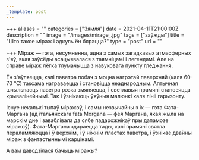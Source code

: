 ```yaml
---
_template: post
---
```




+++
aliases = ""
categories = ["Зямля"]
date = 2021-04-11T21:00:00Z
description = ""
image = "/images/mirage_.jpg"
tags = ["заўжды"]
title = "Што такое міраж і адкуль ён бярэцца?"
type = "post"
url = ""

+++
Міраж — гэта, несумненна, адна з самых загадкавых атмасферных з'яў, якая заўсёды асацыявалася з таямніцамі і легендамі. Але на справе міраж лёгка тлумачыцца з навуковага пункту гледжання.  
  
Ён з'яўляецца, калі паветра побач з моцна нагрэтай паверхняй (каля 60-70 °С) таксама награваецца і становіцца неаднародным. Аптычная шчыльнасць паветра рэзка змяняецца, і светлавыя прамяні становяцца крывалінейнымі. Так і ўзнікаюць ўяўныя малюнкі каля лініі гарызонту.  
  
Існуе некалькі тыпаў міражоў, і самы незвычайны з іх — гэта Фата-Маргана (ад італьянскага fata Morgana — фея Маргана, якая жыла на марскім дне і заваблівала да сябе падарожнікаў пры дапамозе міражоў). Фата-Маргана здараецца тады, калі прамяні святла пераламляюцца і ў верхнім, і ў ніжнім пластах паветра, і ўзнікае двайны міраж з фантастычнымі карцінамі.  
  
А вам даводзілася бачыць міражы?
